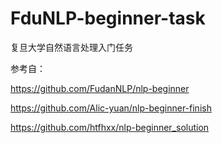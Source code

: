 # FduNLP-beginner-task
复旦大学自然语言处理入门任务

参考自：

https://github.com/FudanNLP/nlp-beginner

https://github.com/Alic-yuan/nlp-beginner-finish

https://github.com/htfhxx/nlp-beginner_solution